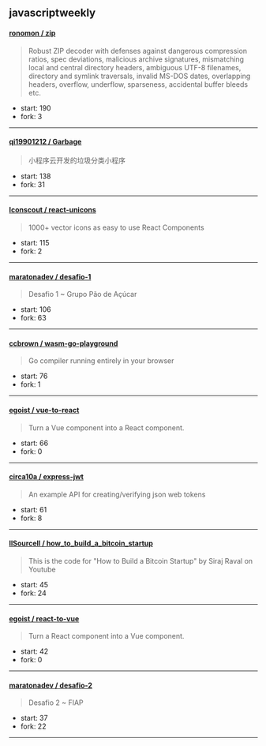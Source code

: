 ## javascriptweekly

#### [ronomon / zip](https://github.com/ronomon/zip)

> Robust ZIP decoder with defenses against dangerous compression ratios, spec deviations, malicious archive signatures, mismatching local and central directory headers, ambiguous UTF-8 filenames, directory and symlink traversals, invalid MS-DOS dates, overlapping headers, overflow, underflow, sparseness, accidental buffer bleeds etc.

+ start: 190
+ fork: 3

----


#### [qi19901212 / Garbage](https://github.com/qi19901212/Garbage)

> 小程序云开发的垃圾分类小程序

+ start: 138
+ fork: 31

----


#### [Iconscout / react-unicons](https://github.com/Iconscout/react-unicons)

> 1000+ vector icons as easy to use React Components

+ start: 115
+ fork: 2

----


#### [maratonadev / desafio-1](https://github.com/maratonadev/desafio-1)

> Desafio 1 ~ Grupo Pão de Açúcar 

+ start: 106
+ fork: 63

----


#### [ccbrown / wasm-go-playground](https://github.com/ccbrown/wasm-go-playground)

> Go compiler running entirely in your browser

+ start: 76
+ fork: 1

----


#### [egoist / vue-to-react](https://github.com/egoist/vue-to-react)

> Turn a Vue component into a React component.

+ start: 66
+ fork: 0

----


#### [circa10a / express-jwt](https://github.com/circa10a/express-jwt)

> An example API for creating/verifying json web tokens

+ start: 61
+ fork: 8

----


#### [llSourcell / how_to_build_a_bitcoin_startup](https://github.com/llSourcell/how_to_build_a_bitcoin_startup)

> This is the code for "How to Build a Bitcoin Startup" by Siraj Raval on Youtube

+ start: 45
+ fork: 24

----


#### [egoist / react-to-vue](https://github.com/egoist/react-to-vue)

> Turn a React component into a Vue component.

+ start: 42
+ fork: 0

----


#### [maratonadev / desafio-2](https://github.com/maratonadev/desafio-2)

> Desafio 2 ~ FIAP

+ start: 37
+ fork: 22

----

